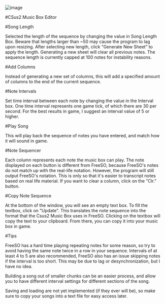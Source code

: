 ![image](https://i.imgur.com/2jl3TXD.png)

#CSus2 Music Box Editor

#Song Length

Selected the length of the sequence by changing the value in Song Length Box. Beware that lengths larger than ~50 may cause the program to lag upon resizing. After selecting new length, click "Generate New Sheet" to apply the length. Generating a new sheet will clear all previous notes. The sequence length is currently capped at 100 notes for instability reasons.


#Add Columns

Instead of generating a new set of columns, this will add a specified amount of columns to the end of the current sequence.


#Note Intervals

Set time interval between each note by changing the value in the Interval box. One time interval represents one game tick, of which there are 30 per second. For the best results in game, I suggest an interval value of 5 or higher.


#Play Song

This will play back the sequence of notes you have entered, and match how it will sound in game.


#Note Sequencer

Each column represents each note the music box can play. The note displayed on each button is different from FreeSO, because FreeSO's notes do not match up with the real-life notation. However, the program will still output FreeSO's notation. This is only so that it's easier to transcript notes based on real life material. If you want to clear a column, click on the "Clr." button.


#Copy Note Sequence

At the bottom of the window, you will see an empty text box. To fill the textbox, click on "Update". This translates the note sequence into the format that the Csus2 Music Box uses in FreeSO. Clicking on the textbox will copy the text to your clipboard. From there, you can copy it into your music box in game.


#Tips

FreeSO has a hard time playing repeating notes for some reason, so try to avoid having the same note twice in a row in your sequence. Intervals of at least 4 to 5 are also recommended, FreeSO also has an issue skipping notes if the interval is too short. This may be due to lag or desynchronization, but I have no idea.

Building a song out of smaller chunks can be an easier process, and allow you to have different interval settings for different sections of the song.

Saving and loading are not yet implemented (if they ever will be), so make sure to copy your songs into a text file for easy access later.

